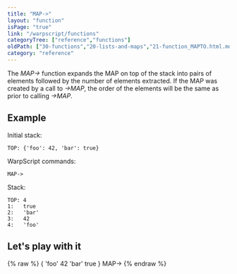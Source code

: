 ```yaml
---
title: "MAP->"
layout: "function"
isPage: "true"
link: "/warpscript/functions"
categoryTree: ["reference","functions"]
oldPath: ["30-functions","20-lists-and-maps","21-function_MAPTO.html.md"]
category: "reference"
---
```

 

The *MAP->* function expands the MAP on top of the stack into pairs of elements followed by the number of elements extracted. If the MAP was created by a call to *->MAP*, the order of the elements will be the same as prior to calling *->MAP*.

 ## Example ##

Initial stack:

    TOP: {'foo': 42, 'bar': true}

WarpScript commands:

    MAP->

Stack:

    TOP: 4
    1:   true
    2:   'bar'
    3:   42
    4:   'foo'



## Let's play with it ##

{% raw %}
<warp10-warpscript-widget backend="{{backend}}"  exec-endpoint="{{execEndpoint}}">{ 'foo' 42 'bar' true }
MAP-> 
</warp10-warpscript-widget>
{% endraw %}
